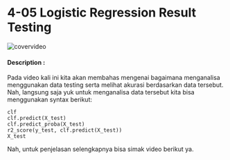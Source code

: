 # 4-05 Logistic Regression Result Testing

![covervideo](http://bit.ly/makeaicovervideo)

#### **Description :**

Pada video kali ini kita akan membahas mengenai bagaimana menganalisa menggunakan data testing serta melihat akurasi berdasarkan data tersebut. Nah, langsung saja yuk untuk menganalisa data tersebut kita bisa menggunakan syntax berikut:

```
clf
clf.predict(X_test)
clf.predict_proba(X_test)
r2_score(y_test, clf.predict(X_test))
X_test
```
Nah, untuk penjelasan selengkapnya bisa simak video berikut ya.